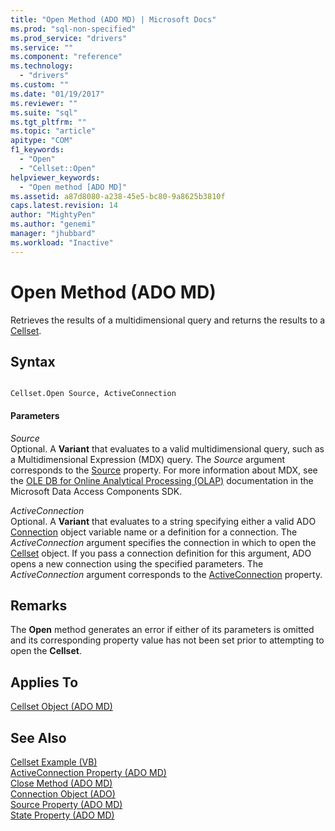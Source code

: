```yaml
---
title: "Open Method (ADO MD) | Microsoft Docs"
ms.prod: "sql-non-specified"
ms.prod_service: "drivers"
ms.service: ""
ms.component: "reference"
ms.technology:
  - "drivers"
ms.custom: ""
ms.date: "01/19/2017"
ms.reviewer: ""
ms.suite: "sql"
ms.tgt_pltfrm: ""
ms.topic: "article"
apitype: "COM"
f1_keywords: 
  - "Open"
  - "Cellset::Open"
helpviewer_keywords: 
  - "Open method [ADO MD]"
ms.assetid: a87d8080-a238-45e5-bc80-9a8625b3810f
caps.latest.revision: 14
author: "MightyPen"
ms.author: "genemi"
manager: "jhubbard"
ms.workload: "Inactive"
---
```

# Open Method (ADO MD)
Retrieves the results of a multidimensional query and returns the results to a [Cellset](../../../ado/reference/ado-md-api/cellset-object-ado-md.md).  
  
## Syntax  
  
```  
  
Cellset.Open Source, ActiveConnection  
```  
  
#### Parameters  
 *Source*  
 Optional. A **Variant** that evaluates to a valid multidimensional query, such as a Multidimensional Expression (MDX) query. The *Source* argument corresponds to the [Source](../../../ado/reference/ado-md-api/source-property-ado-md.md) property. For more information about MDX, see the [OLE DB for Online Analytical Processing (OLAP)](http://msdn.microsoft.com/en-us/8a7673c6-3ca1-4411-9f1e-adf1e47df4f3) documentation in the Microsoft Data Access Components SDK.  
  
 *ActiveConnection*  
 Optional. A **Variant** that evaluates to a string specifying either a valid ADO [Connection](../../../ado/reference/ado-api/connection-object-ado.md) object variable name or a definition for a connection. The *ActiveConnection* argument specifies the connection in which to open the [Cellset](../../../ado/reference/ado-md-api/cellset-object-ado-md.md) object. If you pass a connection definition for this argument, ADO opens a new connection using the specified parameters. The *ActiveConnection* argument corresponds to the [ActiveConnection](../../../ado/reference/ado-md-api/activeconnection-property-ado-md.md) property.  
  
## Remarks  
 The **Open** method generates an error if either of its parameters is omitted and its corresponding property value has not been set prior to attempting to open the **Cellset**.  
  
## Applies To  
 [Cellset Object (ADO MD)](../../../ado/reference/ado-md-api/cellset-object-ado-md.md)  
  
## See Also  
 [Cellset Example (VB)](../../../ado/reference/ado-md-api/cellset-example-vb.md)   
 [ActiveConnection Property (ADO MD)](../../../ado/reference/ado-md-api/activeconnection-property-ado-md.md)   
 [Close Method (ADO MD)](../../../ado/reference/ado-md-api/close-method-ado-md.md)   
 [Connection Object (ADO)](../../../ado/reference/ado-api/connection-object-ado.md)   
 [Source Property (ADO MD)](../../../ado/reference/ado-md-api/source-property-ado-md.md)   
 [State Property (ADO MD)](../../../ado/reference/ado-md-api/state-property-ado-md.md)
